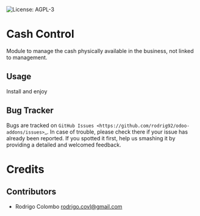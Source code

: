 ![License: AGPL-3](https://img.shields.io/badge/licence-AGPL--3-blue.svg)


Cash Control
============

Module to manage the cash physically available in the business, not linked to management.

Usage
-----

Install and enjoy


Bug Tracker
-----------

Bugs are tracked on `GitHub Issues
<https://github.com/rodrig92/odoo-addons/issues>`_. In case of trouble, please
check there if your issue has already been reported. If you spotted it first,
help us smashing it by providing a detailed and welcomed feedback.

Credits
=======

Contributors
------------

* Rodrigo Colombo <rodrigo.covl@gmail.com>